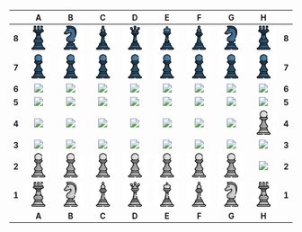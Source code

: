 
|   | A | B | C | D | E | F | G | H |   |
|---|:-:|:-:|:-:|:-:|:-:|:-:|:-:|:-:|:-:|
| **8** | <img src="https://raw.githubusercontent.com/milaabl/readme-chess/master/img/black/rook.png" width=50px> | <img src="https://raw.githubusercontent.com/milaabl/readme-chess/master/img/black/knight.png" width=50px> | <img src="https://raw.githubusercontent.com/milaabl/readme-chess/master/img/black/bishop.png" width=50px> | <img src="https://raw.githubusercontent.com/milaabl/readme-chess/master/img/black/queen.png" width=50px> | <img src="https://raw.githubusercontent.com/milaabl/readme-chess/master/img/black/king.png" width=50px> | <img src="https://raw.githubusercontent.com/milaabl/readme-chess/master/img/black/bishop.png" width=50px> | <img src="https://raw.githubusercontent.com/milaabl/readme-chess/master/img/black/knight.png" width=50px> | <img src="https://raw.githubusercontent.com/milaabl/readme-chess/master/img/black/rook.png" width=50px> | **8** |
| **7** | <img src="https://raw.githubusercontent.com/milaabl/readme-chess/master/img/black/pawn.png" width=50px> | <img src="https://raw.githubusercontent.com/milaabl/readme-chess/master/img/black/pawn.png" width=50px> | <img src="https://raw.githubusercontent.com/milaabl/readme-chess/master/img/black/pawn.png" width=50px> | <img src="https://raw.githubusercontent.com/milaabl/readme-chess/master/img/black/pawn.png" width=50px> | <img src="https://raw.githubusercontent.com/milaabl/readme-chess/master/img/black/pawn.png" width=50px> | <img src="https://raw.githubusercontent.com/milaabl/readme-chess/master/img/black/pawn.png" width=50px> | <img src="https://raw.githubusercontent.com/milaabl/readme-chess/master/img/black/pawn.png" width=50px> | <img src="https://raw.githubusercontent.com/milaabl/readme-chess/master/img/black/pawn.png" width=50px> | **7** |
| **6** | <img src="https://raw.githubusercontent.com/milaabl/readme-chess/master/img/blank.png" width=50px> | <img src="https://raw.githubusercontent.com/milaabl/readme-chess/master/img/blank.png" width=50px> | <img src="https://raw.githubusercontent.com/milaabl/readme-chess/master/img/blank.png" width=50px> | <img src="https://raw.githubusercontent.com/milaabl/readme-chess/master/img/blank.png" width=50px> | <img src="https://raw.githubusercontent.com/milaabl/readme-chess/master/img/blank.png" width=50px> | <img src="https://raw.githubusercontent.com/milaabl/readme-chess/master/img/blank.png" width=50px> | <img src="https://raw.githubusercontent.com/milaabl/readme-chess/master/img/blank.png" width=50px> | <img src="https://raw.githubusercontent.com/milaabl/readme-chess/master/img/blank.png" width=50px> | **6** |
| **5** | <img src="https://raw.githubusercontent.com/milaabl/readme-chess/master/img/blank.png" width=50px> | <img src="https://raw.githubusercontent.com/milaabl/readme-chess/master/img/blank.png" width=50px> | <img src="https://raw.githubusercontent.com/milaabl/readme-chess/master/img/blank.png" width=50px> | <img src="https://raw.githubusercontent.com/milaabl/readme-chess/master/img/blank.png" width=50px> | <img src="https://raw.githubusercontent.com/milaabl/readme-chess/master/img/blank.png" width=50px> | <img src="https://raw.githubusercontent.com/milaabl/readme-chess/master/img/blank.png" width=50px> | <img src="https://raw.githubusercontent.com/milaabl/readme-chess/master/img/blank.png" width=50px> | <img src="https://raw.githubusercontent.com/milaabl/readme-chess/master/img/blank.png" width=50px> | **5** |
| **4** | <img src="https://raw.githubusercontent.com/milaabl/readme-chess/master/img/blank.png" width=50px> | <img src="https://raw.githubusercontent.com/milaabl/readme-chess/master/img/blank.png" width=50px> | <img src="https://raw.githubusercontent.com/milaabl/readme-chess/master/img/blank.png" width=50px> | <img src="https://raw.githubusercontent.com/milaabl/readme-chess/master/img/blank.png" width=50px> | <img src="https://raw.githubusercontent.com/milaabl/readme-chess/master/img/blank.png" width=50px> | <img src="https://raw.githubusercontent.com/milaabl/readme-chess/master/img/blank.png" width=50px> | <img src="https://raw.githubusercontent.com/milaabl/readme-chess/master/img/blank.png" width=50px> | <img src="https://raw.githubusercontent.com/milaabl/readme-chess/master/img/white/pawn.png" width=50px> | **4** |
| **3** | <img src="https://raw.githubusercontent.com/milaabl/readme-chess/master/img/blank.png" width=50px> | <img src="https://raw.githubusercontent.com/milaabl/readme-chess/master/img/blank.png" width=50px> | <img src="https://raw.githubusercontent.com/milaabl/readme-chess/master/img/blank.png" width=50px> | <img src="https://raw.githubusercontent.com/milaabl/readme-chess/master/img/blank.png" width=50px> | <img src="https://raw.githubusercontent.com/milaabl/readme-chess/master/img/blank.png" width=50px> | <img src="https://raw.githubusercontent.com/milaabl/readme-chess/master/img/blank.png" width=50px> | <img src="https://raw.githubusercontent.com/milaabl/readme-chess/master/img/blank.png" width=50px> | <img src="https://raw.githubusercontent.com/milaabl/readme-chess/master/img/blank.png" width=50px> | **3** |
| **2** | <img src="https://raw.githubusercontent.com/milaabl/readme-chess/master/img/white/pawn.png" width=50px> | <img src="https://raw.githubusercontent.com/milaabl/readme-chess/master/img/white/pawn.png" width=50px> | <img src="https://raw.githubusercontent.com/milaabl/readme-chess/master/img/white/pawn.png" width=50px> | <img src="https://raw.githubusercontent.com/milaabl/readme-chess/master/img/white/pawn.png" width=50px> | <img src="https://raw.githubusercontent.com/milaabl/readme-chess/master/img/white/pawn.png" width=50px> | <img src="https://raw.githubusercontent.com/milaabl/readme-chess/master/img/white/pawn.png" width=50px> | <img src="https://raw.githubusercontent.com/milaabl/readme-chess/master/img/white/pawn.png" width=50px> | <img src="https://raw.githubusercontent.com/milaabl/readme-chess/master/img/blank.png" width=50px> | **2** |
| **1** | <img src="https://raw.githubusercontent.com/milaabl/readme-chess/master/img/white/rook.png" width=50px> | <img src="https://raw.githubusercontent.com/milaabl/readme-chess/master/img/white/knight.png" width=50px> | <img src="https://raw.githubusercontent.com/milaabl/readme-chess/master/img/white/bishop.png" width=50px> | <img src="https://raw.githubusercontent.com/milaabl/readme-chess/master/img/white/queen.png" width=50px> | <img src="https://raw.githubusercontent.com/milaabl/readme-chess/master/img/white/king.png" width=50px> | <img src="https://raw.githubusercontent.com/milaabl/readme-chess/master/img/white/bishop.png" width=50px> | <img src="https://raw.githubusercontent.com/milaabl/readme-chess/master/img/white/knight.png" width=50px> | <img src="https://raw.githubusercontent.com/milaabl/readme-chess/master/img/white/rook.png" width=50px> | **1** |
|   | **A** | **B** | **C** | **D** | **E** | **F** | **G** | **H** |   |
